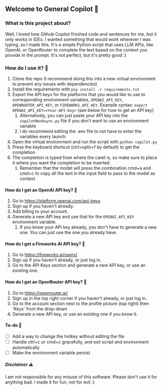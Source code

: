 ## Welcome to General Copilot 👋

### What is this project about?

Well, I loved how Github Copilot finished code and sentences for me, but it only works in IDEs. I wanted something that would work wherever I was typing, so I made this. It's a simple Python script that uses LLM APIs, like OpenAI, or OpenRouter to complete the text based on the context you provide in the prompt. It's not perfect, but it's pretty good :)

### How do I use it? 🤔

1. Clone the repo (I recommend doing this into a new virtual environment to prevent any issues with dependencies)
2. Install the requirements with `pip install -r requirements.txt`
3. Export the API keys for the platforms that you would like to use to corresponding environment variables, `OPENAI_API_KEY`, `OPENROUTER_API_KEY`, or `FIREWORKS_API_KEY`. Example syntax: `export OPENAI_API_KEY=<Your-API-Key>` (see below for how to get an API key)
   1. Alternatively, you can just paste your API key into the `copilotNonAsync.py` file if you don't want to use an environment variable
   2. I do recommend editing the .env file to not have to enter the variables every launch
4. Open the virtual environment and run the script with `python copilot.py`
5. Press the keyboard shortcut (ctrl+optn+f by default) to get the completion
6. The completion is typed from where the caret is, so make sure to place it where you want the completion to be inserted.
   1. Remember that the model will press the combination cmd+a and cmd+c to copy all the text in the input field to pass to the model as context.

#### How do I get an OpenAI API key? 🔑

1. Go to https://platform.openai.com/api-keys
2. Sign up if you haven't already.
3. Add billing to your account.
4. Generate a new API key and use that for the `OPENAI_API_KEY` environment variable.
   1. If you know your API key already, you don't have to generate a new one. You can just use the one you already have.

#### How do I get a Fireworks AI API key? 🔑

1. Go to https://fireworks.ai/users/
2. Sign up if you haven't already, or just log in.
3. Go to the API Keys section and generate a new API key, or use an existing one.

#### How do I get an OpenRouter API key? 🔑

1. Go to https://openrouter.ai/
2. Sign up in the top right corner if you haven't already, or just log in.
3. Go to the account section next to the profile picture (top right) then 'Keys' from the drop-down
4. Generate a new API key, or use an existing one if you know it.

#### To-do 🚧

- [ ] Add a way to change the hotkey without editing the file
- [ ] Handle ctrl+c or cmd+c gracefully, and exit script and environment automatically
- [ ] Make the environment variable persist
 
##### Disclaimer ⚠️

I am not responsible for any misuse of this software. Please don't use it for anything bad. I made it for fun, not for evil :)
